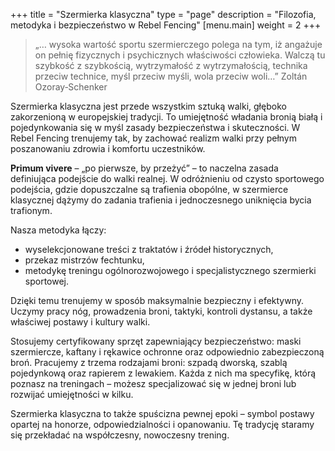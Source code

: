 +++
title = "Szermierka klasyczna"
type = "page"
description = "Filozofia, metodyka i bezpieczeństwo w Rebel Fencing"
[menu.main]
weight = 2
+++

> „… wysoka wartość sportu szermierczego polega na tym, iż angażuje on pełnię fizycznych i psychicznych właściwości człowieka. Walczą tu szybkość z szybkością, wytrzymałość z wytrzymałością, technika przeciw technice, myśl przeciw myśli, wola przeciw woli…”
> Zoltán Ozoray‑Schenker

Szermierka klasyczna jest przede wszystkim sztuką walki, głęboko zakorzenioną w europejskiej tradycji. To umiejętność władania bronią białą i pojedynkowania się w myśl zasady bezpieczeństwa i skuteczności. W Rebel Fencing trenujemy tak, by zachować realizm walki przy pełnym poszanowaniu zdrowia i komfortu uczestników.

**Primum vivere** – „po pierwsze, by przeżyć” – to naczelna zasada definiująca podejście do walki realnej. W odróżnieniu od czysto sportowego podejścia, gdzie dopuszczalne są trafienia obopólne, w szermierce klasycznej dążymy do zadania trafienia i jednoczesnego uniknięcia bycia trafionym.

Nasza metodyka łączy:

- wyselekcjonowane treści z traktatów i źródeł historycznych,
- przekaz mistrzów fechtunku,
- metodykę treningu ogólnorozwojowego i specjalistycznego szermierki sportowej.

Dzięki temu trenujemy w sposób maksymalnie bezpieczny i efektywny. Uczymy pracy nóg, prowadzenia broni, taktyki, kontroli dystansu, a także właściwej postawy i kultury walki.

Stosujemy certyfikowany sprzęt zapewniający bezpieczeństwo: maski szermiercze, kaftany i rękawice ochronne oraz odpowiednio zabezpieczoną broń. Pracujemy z trzema rodzajami broni: szpadą dworską, szablą pojedynkową oraz rapierem z lewakiem. Każda z nich ma specyfikę, którą poznasz na treningach – możesz specjalizować się w jednej broni lub rozwijać umiejętności w kilku.

Szermierka klasyczna to także spuścizna pewnej epoki – symbol postawy opartej na honorze, odpowiedzialności i opanowaniu. Tę tradycję staramy się przekładać na współczesny, nowoczesny trening.

